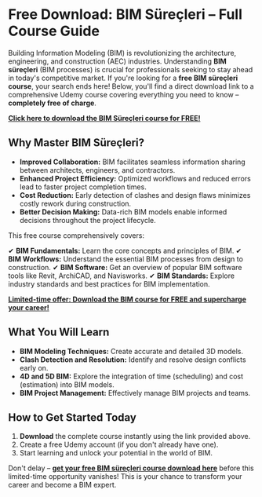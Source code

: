 # Free Download: BIM Süreçleri – Full Course Guide

Building Information Modeling (BIM) is revolutionizing the architecture, engineering, and construction (AEC) industries. Understanding **BIM süreçleri** (BIM processes) is crucial for professionals seeking to stay ahead in today's competitive market. If you're looking for a **free BIM süreçleri course**, your search ends here! Below, you'll find a direct download link to a comprehensive Udemy course covering everything you need to know – **completely free of charge**.

[**Click here to download the BIM Süreçleri course for FREE!**](https://udemywork.com/bim-surecleri)

## Why Master BIM Süreçleri?

*   **Improved Collaboration:** BIM facilitates seamless information sharing between architects, engineers, and contractors.
*   **Enhanced Project Efficiency:** Optimized workflows and reduced errors lead to faster project completion times.
*   **Cost Reduction:** Early detection of clashes and design flaws minimizes costly rework during construction.
*   **Better Decision Making:** Data-rich BIM models enable informed decisions throughout the project lifecycle.

This free course comprehensively covers:

✔ **BIM Fundamentals:** Learn the core concepts and principles of BIM.
✔ **BIM Workflows:** Understand the essential BIM processes from design to construction.
✔ **BIM Software:** Get an overview of popular BIM software tools like Revit, ArchiCAD, and Navisworks.
✔ **BIM Standards:** Explore industry standards and best practices for BIM implementation.

[**Limited-time offer: Download the BIM course for FREE and supercharge your career!**](https://udemywork.com/bim-surecleri)

## What You Will Learn

*   **BIM Modeling Techniques:** Create accurate and detailed 3D models.
*   **Clash Detection and Resolution:** Identify and resolve design conflicts early on.
*   **4D and 5D BIM:** Explore the integration of time (scheduling) and cost (estimation) into BIM models.
*   **BIM Project Management:** Effectively manage BIM projects and teams.

## How to Get Started Today

1.  **Download** the complete course instantly using the link provided above.
2.  Create a free Udemy account (if you don't already have one).
3.  Start learning and unlock your potential in the world of BIM.

Don't delay – **[get your free BIM süreçleri course download here](https://udemywork.com/bim-surecleri)** before this limited-time opportunity vanishes! This is your chance to transform your career and become a BIM expert.
